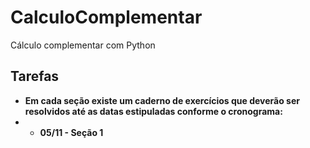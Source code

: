 # CalculoComplementar
Cálculo complementar com Python

## Tarefas
* **Em cada seção existe um caderno de exercícios que deverão ser resolvidos até as datas estipuladas conforme o cronograma:**
* * **05/11 - Seção 1**


